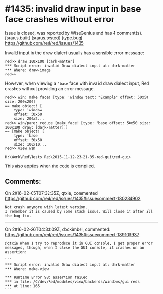 
#1435: invalid draw input in base face crashes without error
================================================================================
Issue is closed, was reported by WiseGenius and has 4 comment(s).
[status.built] [status.tested] [type.bug]
<https://github.com/red/red/issues/1435>

Invalid input in the draw dialect usually has a sensible error message:

```
red>> draw 100x100 [dark-matter]
*** Script error: invalid Draw dialect input at: dark-matter
*** Where: draw-image
red>>
```

However, when viewing a `'base` face with invalid draw dialect input, Red crashes without providing an error message.

```
red>> win: make face! [type: 'window text: "Example" offset: 50x50 size: 200x200]
== make object! [
    type: 'window
    offset: 50x50
    size: 200x2...
red>> win/pane: reduce [make face! [type: 'base offset: 50x50 size: 100x100 draw: [dark-matter]]]
== [make object! [
    type: 'base
    offset: 50x50
    size: 100x10...
red>> view win

H:\Work\Red\Tests Red\2015-11-12-23-21-35-red-gui\red-gui>
```

This also applies when the code is compiled.



Comments:
--------------------------------------------------------------------------------

On 2016-02-05T07:32:35Z, qtxie, commented:
<https://github.com/red/red/issues/1435#issuecomment-180234902>

    Not crash anymore with latest version. 
    I remember it is caused by some stack issue. Will close it after all the bug fix.

--------------------------------------------------------------------------------

On 2016-02-26T04:33:09Z, dockimbel, commented:
<https://github.com/red/red/issues/1435#issuecomment-189109937>

    @qtxie When I try to reproduce it in GUI console, I get proper error messages, though, when I close the GUI console, it crashes on an assertion:
    
    ```
    *** Script error: invalid Draw dialect input at: dark-matter
    *** Where: make-view
    
    *** Runtime Error 98: assertion failed
    *** in file: /C/dev/Red/modules/view/backends/windows/gui.reds
    *** at line: 165
    ```

